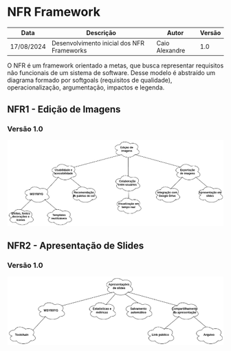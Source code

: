 # NFR Framework

| Data       | Descrição                                  | Autor          | Versão |
|------------|--------------------------------------------|----------------|--------|
| 17/08/2024 | Desenvolvimento inicial dos NFR Frameworks | Caio Alexandre | 1.0    |


O NFR é um framework orientado a metas, que busca representar requisitos não funcionais
de um sistema de software. Desse modelo é abstraído um diagrama formado por softgoals
(requisitos de qualidade), operacionalização, argumentação, impactos e legenda.

## NFR1 - Edição de Imagens

### Versão 1.0

![NFR Framework - Edição de Imagens](../images/nfr-framework/edicao-de-imagens.png)

## NFR2 - Apresentação de Slides

### Versão 1.0

![NFR Framework - Edição de Imagens](../images/nfr-framework/apresentacao-de-slides.png)
